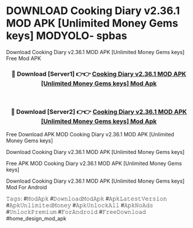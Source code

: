 # DOWNLOAD Cooking Diary v2.36.1 MOD APK [Unlimited Money Gems keys] MODYOLO- spbas
Download Cooking Diary v2.36.1 MOD APK [Unlimited Money Gems keys] Free Mod APK

<div align="center">
<h3>🔴 Download [Server1] 👉👉 <a href="https://apk-comot.site?title=Cooking_Diary_v2.36.1_MOD_APK_[Unlimited_Money_Gems_keys]">Cooking Diary v2.36.1 MOD APK [Unlimited Money Gems keys] Mod Apk</a></h3><br>

<h3>🔴 Download [Server2] 👉👉 <a href="https://apk-comot.site?title=Cooking_Diary_v2.36.1_MOD_APK_[Unlimited_Money_Gems_keys]">Cooking Diary v2.36.1 MOD APK [Unlimited Money Gems keys] Mod Apk</a></h3>
</div>


Free Download APK MOD Cooking Diary v2.36.1 MOD APK [Unlimited Money Gems keys]

Download Cooking Diary v2.36.1 MOD APK [Unlimited Money Gems keys] 

Free APK MOD Cooking Diary v2.36.1 MOD APK [Unlimited Money Gems keys] 

Download Cooking Diary v2.36.1 MOD APK [Unlimited Money Gems keys] Mod For Android

𝚃𝚊𝚐𝚜: #𝙼𝚘𝚍𝙰𝚙𝚔 #𝙳𝚘𝚠𝚗𝚕𝚘𝚊𝚍𝙼𝚘𝚍𝙰𝚙𝚔 #𝙰𝚙𝚔𝙻𝚊𝚝𝚎𝚜𝚝𝚅𝚎𝚛𝚜𝚒𝚘𝚗 #𝙰𝚙𝚔𝚄𝚗𝚕𝚒𝚖𝚒𝚝𝚎𝚍𝙼𝚘𝚗𝚎𝚢 #𝙰𝚙𝚔𝚄𝚗𝚕𝚘𝚌𝚔𝙰𝚕𝚕 #𝙰𝚙𝚔𝙽𝚘𝙰𝚍𝚜 #𝚄𝚗𝚕𝚘𝚌𝚔𝙿𝚛𝚎𝚖𝚒𝚞𝚖 #𝙵𝚘𝚛𝙰𝚗𝚍𝚛𝚘𝚒𝚍 #𝙵𝚛𝚎𝚎𝙳𝚘𝚠𝚗𝚕𝚘𝚊𝚍 #home_design_mod_apk